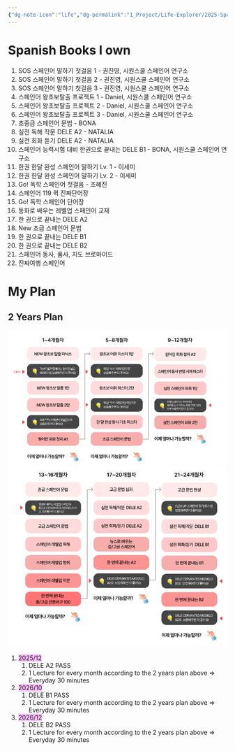 ```yaml
---
{"dg-note-icon":"life","dg-permalink":"1_Project/Life-Explorer/2025-Spanish","created-date":"2025-01-03 1:35:10 pm","date":"2025-01-03","type":"plan","tags":["life","plan"],"aliases":null,"category":["Spanish"],"dg-publish":true,"permalink":"/1_Project/Life-Explorer/2025-Spanish/","dgPassFrontmatter":true,"noteIcon":"life"}
---
```


# **Spanish Books I own**
1. SOS 스페인어 말하기 첫걸음 1 - 권진영, 시원스쿨 스페인어 연구소
2. SOS 스페인어 말하기 첫걸음 2 - 권진영, 시원스쿨 스페인어 연구소
3. SOS 스페인어 말하기 첫걸음 3 - 권진영, 시원스쿨 스페인어 연구소
4. 스페인어 왕초보탈출 프로젝트 1 - Daniel, 시원스쿨 스페인어 연구소
5. 스페인어 왕초보탈출 프로젝트 2 - Daniel, 시원스쿨 스페인어 연구소
6. 스페인어 왕초보탈출 프로젝트 3 - Daniel, 시원스쿨 스페인어 연구소
7. 초중급 스페인어 문법 - BONA
8. 실전 독해 작문 DELE A2 - NATALIA
9. 실전 회화 듣기 DELE A2 - NATALIA
10. 스페인어 능력시험 대비 한권으로 끝내는 DELE B1 - BONA, 시원스쿨 스페인어 연구소
11. 한권 한달 완성 스페인어 말하기 Lv. 1 - 이세미
12. 한권 한달 완성 스페인어 말하기 Lv. 2 - 이세미
13. Go! 독학 스페인어 첫걸음 - 조혜진
14. 스페인어 119 퀵 진짜단어장
15. Go! 독학 스페인어 단어장
16. 동화로 배우는 레벨업 스페인어 교재
17. 한 권으로 끝내는 DELE A2
18. New 초급 스페인어 문법
19. 한 권으로 끝내는 DELE B1
20. 한 권으로 끝내는 DELE B2
21. 스페인어 동사, 품사, 지도 브로마이드
22. 진짜여행 스페인어

# **My Plan**
## 2 Years Plan
![Utilities/Images/Pasted image 20250103201205.jpeg](/img/user/Utilities/Images/Pasted%20image%2020250103201205.jpeg)
![Utilities/Images/Pasted image 20250103201220.jpeg](/img/user/Utilities/Images/Pasted%20image%2020250103201220.jpeg)
1. <span style="background:#fdbfff">2025/12</span>
	1. DELE A2 PASS
	2. 1 Lecture for every month according to the 2 years plan above => Everyday 30 minutes
2. <span style="background:#fdbfff">2026/10</span>
	1. DELE B1 PASS
	2. 1 Lecture for every month according to the 2 years plan above => Everyday 30 minutes
3. <span style="background:#fdbfff">2026/12</span>
	1. DELE B2 PASS
	2. 1 Lecture for every month according to the 2 years plan above => Everyday 30 minutes